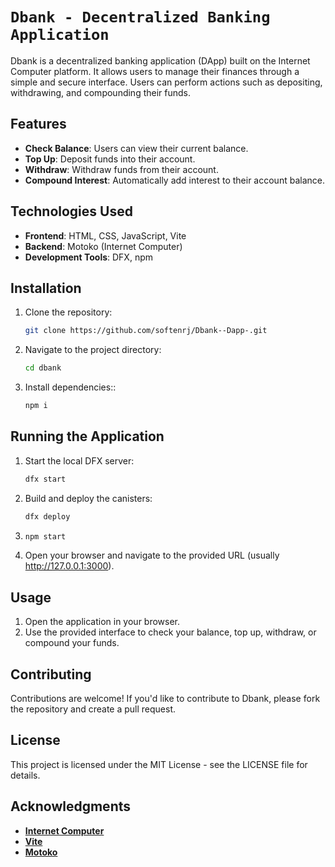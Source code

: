 # `Dbank - Decentralized Banking Application`

Dbank is a decentralized banking application (DApp) built on the Internet Computer platform. It allows users to manage their finances through a simple and secure interface. Users can perform actions such as depositing, withdrawing, and compounding their funds.

## Features

- **Check Balance**: Users can view their current balance.
- **Top Up**: Deposit funds into their account.
- **Withdraw**: Withdraw funds from their account.
- **Compound Interest**: Automatically add interest to their account balance.

## Technologies Used

- **Frontend**: HTML, CSS, JavaScript, Vite
- **Backend**: Motoko (Internet Computer)
- **Development Tools**: DFX, npm

## Installation

1. Clone the repository:
   ```bash
   git clone https://github.com/softenrj/Dbank--Dapp-.git

2. Navigate to the project directory:
   ```bash
   cd dbank

3. Install dependencies::
    ```bash
    npm i

## Running the Application
1. Start the local DFX server:
   ```bash
   dfx start

2. Build and deploy the canisters:
   ```bash
   dfx deploy
3. ```bash
   npm start

4. Open your browser and navigate to the provided URL (usually http://127.0.0.1:3000).

## Usage
1. Open the application in your browser.
2. Use the provided interface to check your balance, top up, withdraw, or compound your funds.

## Contributing
Contributions are welcome! If you'd like to contribute to Dbank, please fork the repository and create a pull request.

## License
This project is licensed under the MIT License - see the LICENSE file for details.

## Acknowledgments

- **[Internet Computer](https://internetcomputer.org/)**
- **[Vite](https://vitejs.dev/)**
- **[Motoko]([https://internetcomputer.org/docs/current/motoko/main/writing-motoko/writing-intro])**

